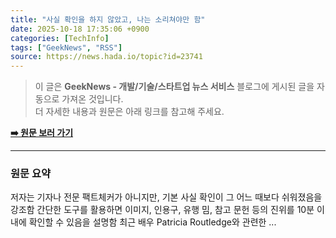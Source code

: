 ```yaml
---
title: "사실 확인을 하지 않았고, 나는 소리쳐야만 함"
date: 2025-10-18 17:35:06 +0900
categories: [TechInfo]
tags: ["GeekNews", "RSS"]
source: https://news.hada.io/topic?id=23741
---
```

> 이 글은 **GeekNews - 개발/기술/스타트업 뉴스 서비스** 블로그에 게시된 글을 자동으로 가져온 것입니다. <br>
> 더 자세한 내용과 원문은 아래 링크를 참고해 주세요.

[**➡️ 원문 보러 가기**](https://news.hada.io/topic?id=23741)

---

### 원문 요약
저자는 기자나 전문 팩트체커가 아니지만, 기본 사실 확인이 그 어느 때보다 쉬워졌음을 강조함 간단한 도구를 활용하면 이미지, 인용구, 유행 밈, 참고 문헌 등의 진위를 10분 이내에 확인할 수 있음을 설명함 최근 배우 Patricia Routledge와 관련한 ...
